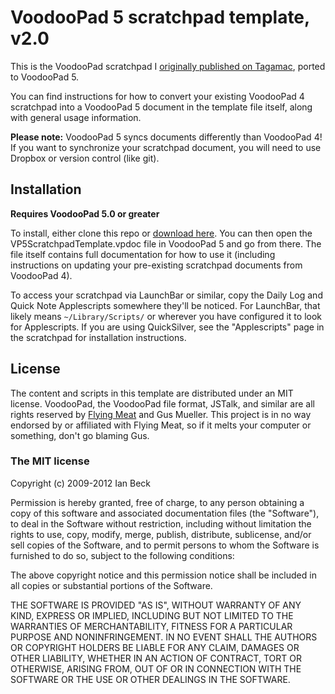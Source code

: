 # VoodooPad 5 scratchpad template, v2.0

This is the VoodooPad scratchpad I [originally published on Tagamac](http://tagamac.com/2009/09/scratchpad_part2/), ported to VoodooPad 5.

You can find instructions for how to convert your existing VoodooPad 4 scratchpad into a VoodooPad 5 document in the template file itself, along with general usage information.

**Please note:** VoodooPad 5 syncs documents differently than VoodooPad 4! If you want to synchronize your scratchpad document, you will need to use Dropbox or version control (like git).

## Installation

**Requires VoodooPad 5.0 or greater**

To install, either clone this repo or [download here](https://github.com/onecrayon/VPScratchpadTemplate/zipball/master). You can then open the VP5ScratchpadTemplate.vpdoc file in VoodooPad 5 and go from there. The file itself contains full documentation for how to use it (including instructions on updating your pre-existing scratchpad documents from VoodooPad 4).

To access your scratchpad via LaunchBar or similar, copy the Daily Log and Quick Note Applescripts somewhere they'll be noticed. For LaunchBar, that likely means `~/Library/Scripts/` or wherever you have configured it to look for Applescripts. If you are using QuickSilver, see the "Applescripts" page in the scratchpad for installation instructions.

## License

The content and scripts in this template are distributed under an MIT license. VoodooPad, the VoodooPad file format, JSTalk, and similar are all rights reserved by [Flying Meat](http://flyingmeat.com/) and Gus Mueller. This project is in no way endorsed by or affiliated with Flying Meat, so if it melts your computer or something, don't go blaming Gus.

### The MIT license

Copyright (c) 2009-2012 Ian Beck

Permission is hereby granted, free of charge, to any person obtaining a copy of this software and associated documentation files (the "Software"), to deal in the Software without restriction, including without limitation the rights to use, copy, modify, merge, publish, distribute, sublicense, and/or sell copies of the Software, and to permit persons to whom the Software is furnished to do so, subject to the following conditions:

The above copyright notice and this permission notice shall be included in all copies or substantial portions of the Software.

THE SOFTWARE IS PROVIDED "AS IS", WITHOUT WARRANTY OF ANY KIND, EXPRESS OR IMPLIED, INCLUDING BUT NOT LIMITED TO THE WARRANTIES OF MERCHANTABILITY, FITNESS FOR A PARTICULAR PURPOSE AND NONINFRINGEMENT. IN NO EVENT SHALL THE AUTHORS OR COPYRIGHT HOLDERS BE LIABLE FOR ANY CLAIM, DAMAGES OR OTHER LIABILITY, WHETHER IN AN ACTION OF CONTRACT, TORT OR OTHERWISE, ARISING FROM, OUT OF OR IN CONNECTION WITH THE SOFTWARE OR THE USE OR OTHER DEALINGS IN THE SOFTWARE.